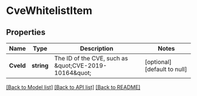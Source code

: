# CveWhitelistItem

## Properties
Name | Type | Description | Notes
------------ | ------------- | ------------- | -------------
**CveId** | **string** | The ID of the CVE, such as \&quot;CVE-2019-10164\&quot; | [optional] [default to null]

[[Back to Model list]](../README.md#documentation-for-models) [[Back to API list]](../README.md#documentation-for-api-endpoints) [[Back to README]](../README.md)


